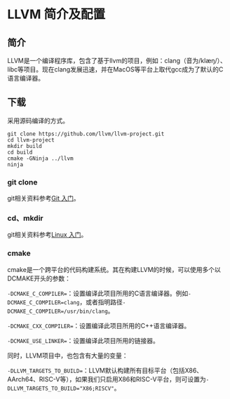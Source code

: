 # LLVM 简介及配置

## 简介
LLVM是一个编译程序库，包含了基于llvm的项目，例如：clang（音为/klæŋ/）、libc等项目。现在clang发展迅速，并在MacOS等平台上取代gcc成为了默认的C语言编译器。

## 下载

采用源码编译的方式。

```shell
git clone https://github.com/llvm/llvm-project.git
cd llvm-project
mkdir build
cd build
cmake -GNinja ../llvm
ninja
```
### git clone

git相关资料参考[Git 入门](./git_intro.md)。

### cd、mkdir

git相关资料参考[Linux 入门](./linux_intro.md)。

### cmake

cmake是一个跨平台的代码构建系统。其在构建LLVM的时候，可以使用多个以DCMAKE开头的参数：

`-DCMAKE_C_COMPILER=`：设置编译此项目所用的C语言编译器。例如`-DCMAKE_C_COMPILER=clang`，或者指明路径`-DCMAKE_C_COMPILER=/usr/bin/clang`。

`-DCMAKE_CXX_COMPILER=`：设置编译此项目所用的C++语言编译器。

`-DCMAKE_USE_LINKER=`：设置编译此项目所用的链接器。

同时，LLVM项目中，也包含有大量的变量：

`-DLLVM_TARGETS_TO_BUILD=`：LLVM默认构建所有目标平台（包括X86、AArch64、RISC-V等），如果我们只启用X86和RISC-V平台，则可设置为`-DLLVM_TARGETS_TO_BUILD="X86;RISCV"`。
